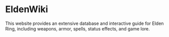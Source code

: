 # EldenWiki
 This website provides an extensive database and interactive guide for Elden Ring, including weapons, armor, spells, status effects, and game lore.
